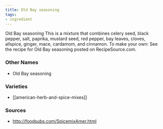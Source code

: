 ```yaml
---
title: Old Bay seasoning
tags:
- ingredient
---
```

Old Bay seasoning This is a mixture that combines celery seed, black pepper, salt, paprika, mustard seed, red pepper, bay leaves, cloves, allspice, ginger, mace, cardamom, and cinnamon. To make your own: See the recipe for Old Bay seasoning posted on RecipeSource.com.

### Other Names

* Old Bay seasoning

### Varieties

* [[american-herb-and-spice-mixes]]

### Sources
* http://foodsubs.com/SpicemixAmer.html
